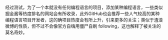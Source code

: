 经过测试，为了一个本就没有任何编程语言的项目，添加某种编程语言，一些类似掘金酱等热度排名的网站会有所收录，此外GitHub也会推荐一些人气较高的某种编程语言项目开发者，这的确项目热度会有所上升，引来更多的关注；类似于渣浪微博的性质，但不过不会像官方自嗨用僵尸自刷 following，这也解释了被关注的莫名奇妙。

<!--
GitHub的关注者人数如今也存在很大的水分，应该来说也不是什么新鲜事了，淘宝、培训机构以及其他的GitHub的刷粉圈子，毕竟有商业的地方，往往很不纯了。看到git群管理所说2-3块一个项目star之类，姑且这事件为真，还不如像神经病一样创几个无聊的小号像是自慰的猴子一样刷低成本的star。

可这样又有什么用呢，除了一群的僵尸，还是死鱼一条，浪费时间；能用几个粉证明会熟练使用git这也太过儿戏了吧...
-->
